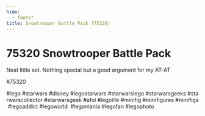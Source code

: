 ```yaml
---
hide:
  - footer
title: Snowtrooper Battle Pack (75320)
---
```


# 75320 Snowtrooper Battle Pack

Neat little set. Nothing special but a good argument for my AT-AT

#75320 
 

#lego #starwars #disney #legostarwars #starwarslego #starwarsgeeks #starwarscollector #starwarsgeek #afol #legolife #minifig #minifigures #minifigs #legoaddict #legoworld  #legomania #legofan #legophoto 
 
